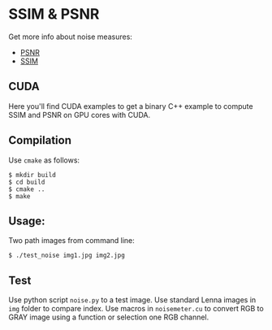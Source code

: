 # SSIM & PSNR
Get more info about noise measures:
- [PSNR](https://en.wikipedia.org/wiki/PSNR)
- [SSIM](https://en.wikipedia.org/wiki/SSIM)

## CUDA
Here you'll find CUDA examples to get a binary C++ example to compute SSIM and PSNR on GPU cores with CUDA.

## Compilation
Use ```cmake``` as follows:
```
$ mkdir build
$ cd build
$ cmake ..
$ make 
```

## Usage:
Two path images from command line:
```
$ ./test_noise img1.jpg img2.jpg
```

## Test
Use python script ```noise.py``` to a test image.
Use standard Lenna images in ```img``` folder to compare index.
Use macros in ```noisemeter.cu``` to convert RGB to GRAY image using a function or selection one RGB channel.